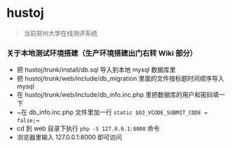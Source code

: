 # hustoj
> 当前郑州大学在线测评系统

### 关于本地测试环境搭建（生产环境搭建出门右转 Wiki 部分）
- 把 hustoj/trunk/install/db.sql 导入到本地 mysql 数据库里
- 把 hustoj/trunk/web/include/db_migration 里面的文件按标题时间顺序导入 mysql
- 在 hustoj/trunk/web/include/db_info.inc.php 里把数据库的用户和密码填一下
- ~在 db_info.inc.php 文件里加一行 `static $OJ_VCODE_SUBMIT_CODE = false;`~
- cd 到 web 目录下执行 `php -S 127.0.0.1:8000` 命令
- 浏览器里输入 127.0.0.1:8000 即可访问
